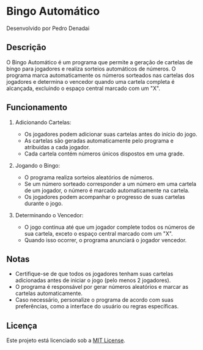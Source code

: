 # Bingo Automático

Desenvolvido por Pedro Denadai

## Descrição

O Bingo Automático é um programa que permite a geração de cartelas de bingo para jogadores e realiza sorteios automáticos de números. O programa marca automaticamente os números sorteados nas cartelas dos jogadores e determina o vencedor quando uma cartela completa é alcançada, excluindo o espaço central marcado com um "X".

## Funcionamento

1. Adicionando Cartelas:
   - Os jogadores podem adicionar suas cartelas antes do início do jogo.
   - As cartelas são geradas automaticamente pelo programa e atribuídas a cada jogador.
   - Cada cartela contém números únicos dispostos em uma grade.

2. Jogando o Bingo:
   - O programa realiza sorteios aleatórios de números.
   - Se um número sorteado corresponder a um número em uma cartela de um jogador, o número é marcado automaticamente na cartela.
   - Os jogadores podem acompanhar o progresso de suas cartelas durante o jogo.

3. Determinando o Vencedor:
   - O jogo continua até que um jogador complete todos os números de sua cartela, exceto o espaço central marcado com um "X".
   - Quando isso ocorrer, o programa anunciará o jogador vencedor.

## Notas

- Certifique-se de que todos os jogadores tenham suas cartelas adicionadas antes de iniciar o jogo (pelo menos 2 jogadores).
- O programa é responsável por gerar números aleatórios e marcar as cartelas automaticamente.
- Caso necessário, personalize o programa de acordo com suas preferências, como a interface do usuário ou regras específicas.

## Licença

Este projeto está licenciado sob a [MIT License](https://opensource.org/licenses/MIT).
